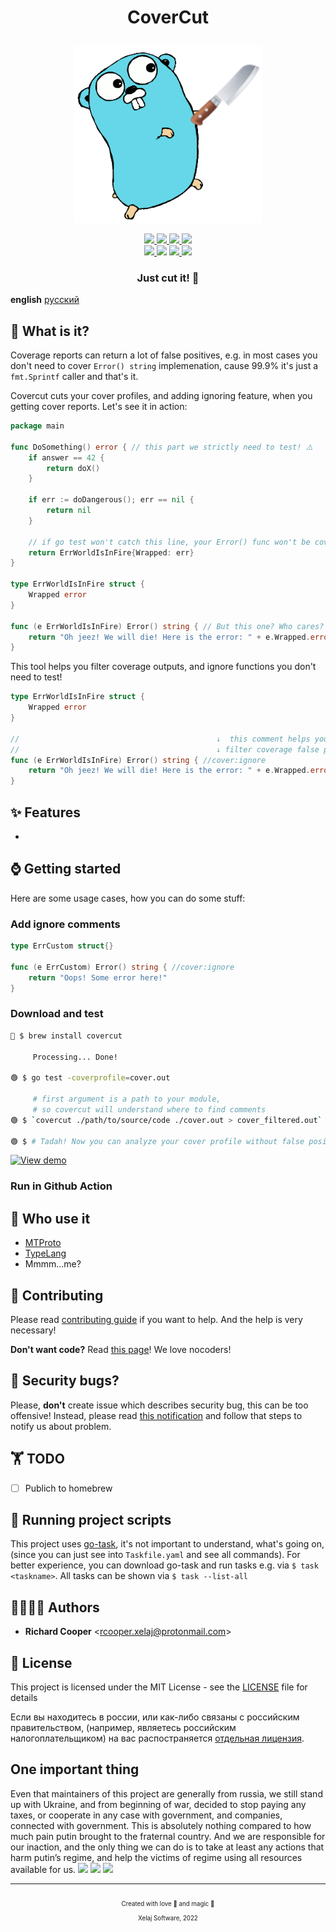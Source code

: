 
# <p align="center">CoverCut<p>

<p align="center">
<img src="./docs/assets/logo.png" width="300">
</p>

<!-- markdownlint-disable MD013 -->
<!-- it's unable to past links as references, when you trying to center links-->
<p align="center">
<a href="https://pkg.go.dev/github.com/xelaj/tl">
<img src="https://t.ly/9rHL">
</a>
<a href="https://goreportcard.com/report/github.com/xelaj/tl">
<img src="https://img.shields.io/static/v1?label=go+report&message=A%2b&color=success&labelColor=27303B&style=for-the-badge">
</a>
<a href="https://codecov.io/gh/xelaj/tl">
<img src="https://img.shields.io/codecov/c/gh/xelaj/tl?labelColor=27303B&label=cover&logo=codecov&style=for-the-badge">
</a>
<a href="https://bit.ly/2xlsVsQ">
<img src="https://img.shields.io/badge/chat-telegram-0088cc?labelColor=27303B&logo=telegram&style=for-the-badge">
</a>
<br/>
<a href="https://github.com/xelaj/tl/releases">
<img src="https://img.shields.io/github/v/tag/xelaj/tl?labelColor=27303B&label=version&sort=semver&style=for-the-badge">
</a>
<img src="https://img.shields.io/static/v1?label=stability&message=stable&labelColor=27303B&color=success&style=for-the-badge">
<a href="https://github.com/xelaj/tl/blob/main/LICENSE.md">
<img src="https://img.shields.io/badge/license-MIT%20(no%20🇷🇺)-green?labelColor=27303B&style=for-the-badge">
</a>
<img src="https://img.shields.io/static/v1?label=%d1%81%d0%bb%d0%b0%d0%b2%d0%b0&message=%d0%a3%d0%ba%d1%80%d0%b0%d1%97%d0%bd%d1%96&color=ffd700&labelColor=0057b7&style=for-the-badge">
<!--
code quality
golangci
contributors
go version
gitlab pipelines
-->
</p>
<!-- markdownlint-enable MD013 -->


### <p align="center">Just cut it! 🔪</p>

**english** [русский][index_ru]

## 🤔 What is it?

Coverage reports can return a lot of false positives, e.g. in most cases you don't need to cover `Error() string` implemenation, cause 99.9% it's just a `fmt.Sprintf` caller and that's it.

Covercut cuts your cover profiles, and adding ignoring feature, when you getting cover reports. Let's see it in action:

```go
package main

func DoSomething() error { // this part we strictly need to test! ⚠️
    if answer == 42 {
        return doX()
    }

    if err := doDangerous(); err == nil {
        return nil
    }

    // if go test won't catch this line, your Error() func won't be covered 😱
    return ErrWorldIsInFire{Wrapped: err}
}

type ErrWorldIsInFire struct {
    Wrapped error
}

func (e ErrWorldIsInFire) Error() string { // But this one? Who cares? 🔥
    return "Oh jeez! We will die! Here is the error: " + e.Wrapped.error()
}
```

This tool helps you filter coverage outputs, and ignore functions you don't need to test!

```go
type ErrWorldIsInFire struct {
    Wrapped error
}

//                                            ↓  this comment helps you to
//                                            ↓ filter coverage false positive!
func (e ErrWorldIsInFire) Error() string { //cover:ignore
    return "Oh jeez! We will die! Here is the error: " + e.Wrapped.error()
}

```


## ✨ Features

*

## ⌚️ Getting started

Here are some usage cases, how you can do some stuff:

### Add ignore comments

```go
type ErrCustom struct{}

func (e ErrCustom) Error() string { //cover:ignore
    return "Oops! Some error here!"
}

```

### Download and test

```sh
🔘 $ brew install covercut

     Processing... Done!

🟢 $ go test -coverprofile=cover.out

     # first argument is a path to your module,
     # so covercut will understand where to find comments
🟢 $ `covercut ./path/to/source/code ./cover.out > cover_filtered.out`

🟢 $ # Tadah! Now you can analyze your cover profile without false positives!

```

[![View demo][shield_view_demo]](https://go.dev/play/)

### Run in Github Action

## 🦊 Who use it

* [MTProto][mtproto]
* [TypeLang][tl]
* Mmmm...me?

## 💎 Contributing

Please read [contributing guide][gh_contributing] if you want to help. And the
help is very necessary!

**Don't want code?** Read [this page][gh_support]! We love nocoders!

## 🐛 Security bugs?

Please, **don't** create issue which describes security bug, this can be too
offensive! Instead, please read [this notification][gh_security] and follow that
steps to notify us about problem.

## 🏋️ TODO

* [ ] Publich to homebrew

## 📒 Running project scripts

This project uses [go-task][taskfile], it's not important to understand, what's
going on, (since you can just see into `Taskfile.yaml` and see all commands).
For better experience, you can download go-task and run tasks e.g. via
`$ task <taskname>`. All tasks can be shown via `$ task --list-all`

## 👨‍👩‍👧‍👦 Authors

* **Richard Cooper** <[rcooper.xelaj@protonmail.com](mailto:rcooper.xelaj@protonmail.com)>

## 📝 License

This project is licensed under the MIT License - see the [LICENSE][license_en]
file for details

Если вы находитесь в россии, или как-либо связаны с российским правительством,
(например, являетесь российским налогоплательщиком) на вас распостраняется
[отдельная лицензия][license_ru].

## One important thing

Even that maintainers of this project are generally from russia, we still stand
up with Ukraine, and from beginning of war, decided to stop paying any taxes, or
cooperate in any case with government, and companies, connected with government.
This is absolutely nothing compared to how much pain putin brought to the
fraternal country. And we are responsible for our inaction, and the only thing
we can do is to take at least any actions that harm putin’s regime, and help the
victims of regime using all resources available for us.
<img src="./docs/assets/by_flag.svg" height="16">
<img src="./docs/assets/ru_flag.svg" height="16">
<img src="./docs/assets/ua_flag.svg" height="16">

<!--
V2UndmUga25vd24gZWFjaCBvdGhlciBmb3Igc28gbG9uZwpZb3
VyIGhlYXJ0J3MgYmVlbiBhY2hpbmcgYnV0IHlvdSdyZSB0b28g
c2h5IHRvIHNheSBpdApJbnNpZGUgd2UgYm90aCBrbm93IHdoYX
QncyBiZWVuIGdvaW5nIG9uCldlIGtub3cgdGhlIGdhbWUgYW5k
IHdlJ3JlIGdvbm5hIHBsYXkgaXQKQW5kIGlmIHlvdSBhc2sgbW
UgaG93IEknbSBmZWVsaW5nCkRvbid0IHRlbGwgbWUgeW91J3Jl
IHRvbyBibGluZCB0byBzZWU=
-->

--------------------------------------------------------------------------------

<p align=center><sub><sub>
Created with love 💜 and magic 🦄 </br> Xelaj Software, 2022
</sub></sub></p>

[mtproto]:       https://github.com/xelaj/mtproto
[tl]:            https://github.com/xelaj/tl
[taskfile]:      https://taskfile.dev/
[ton_issue]:     https://github.com/ton-blockchain/ton/issues/31

<!-- images -->


<!-- localizations -->
[index_ru]: https://github.com/xelaj/tl/blob/-/docs/ru_RU/README.md

<!-- project links -->
[godoc]:              https://pkg.go.dev/github.com/xelaj/tl
[license_ru]:         https://github.com/xelaj/tl/blob/-/docs/ru_XZ/LICENSE.md
[license_en]:         https://github.com/xelaj/tl/blob/-/LICENSE.md
[gh_examples]:        https://github.com/xelaj/tl/blob/-/examples
[gh_security]:        https://github.com/xelaj/tl/blob/-/.github/SECURITY.md
[gh_support]:         https://github.com/xelaj/tl/blob/-/.github/SUPPORT.md
[gh_contributing]:    https://github.com/xelaj/tl/blob/-/.github/CONTRIBUTING.md

[shield_view_demo]:  https://gist.githubusercontent.com/quenbyako/9aae4a4ad4ff0f9bab9097f316ce475f/raw/view_demo.svg